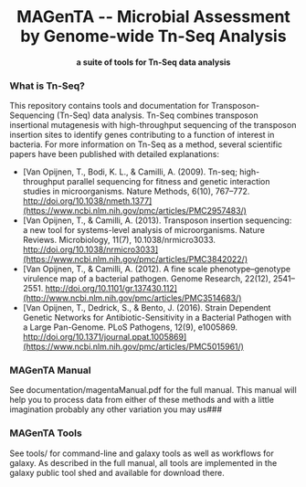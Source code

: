 # <center>MAGenTA -- Microbial Assessment by Genome-wide Tn-Seq Analysis</center>
#### <center>a suite of tools for Tn-Seq data analysis</center>

### What is Tn-Seq?
This repository contains tools and documentation for Transposon-Sequencing (Tn-Seq) data analysis. Tn-Seq combines transposon insertional mutagenesis with high-throughput  sequencing of the transposon insertion sites to identify genes contributing to a function of interest in bacteria. For more information on Tn-Seq as a method, several scientific papers have been published with detailed explanations:
- [Van Opijnen, T., Bodi, K. L., & Camilli, A. (2009). Tn-seq; high-throughput parallel sequencing for fitness and genetic interaction studies in microorganisms. Nature Methods, 6(10), 767–772. http://doi.org/10.1038/nmeth.1377](https://www.ncbi.nlm.nih.gov/pmc/articles/PMC2957483/)
- [Van Opijnen, T., & Camilli, A. (2013). Transposon insertion sequencing: a new tool for systems-level analysis of microorganisms. Nature Reviews. Microbiology, 11(7), 10.1038/nrmicro3033. http://doi.org/10.1038/nrmicro3033](https://www.ncbi.nlm.nih.gov/pmc/articles/PMC3842022/)
- [Van Opijnen, T., & Camilli, A. (2012). A fine scale phenotype–genotype virulence map of a bacterial pathogen. Genome Research, 22(12), 2541–2551. http://doi.org/10.1101/gr.137430.112](http://www.ncbi.nlm.nih.gov/pmc/articles/PMC3514683/)
- [Van Opijnen, T., Dedrick, S., & Bento, J. (2016). Strain Dependent Genetic Networks for Antibiotic-Sensitivity in a Bacterial Pathogen with a Large Pan-Genome. PLoS Pathogens, 12(9), e1005869. http://doi.org/10.1371/journal.ppat.1005869](https://www.ncbi.nlm.nih.gov/pmc/articles/PMC5015961/)

### MAGenTA Manual
See documentation/magentaManual.pdf for the full manual. This manual will help you to process data from either of these methods and with a little imagination probably any other variation you may us###   

### MAGenTA Tools
See tools/ for command-line and galaxy tools as well as workflows for galaxy. As described in the full manual, all tools are implemented in the galaxy public tool shed and available for download there.


